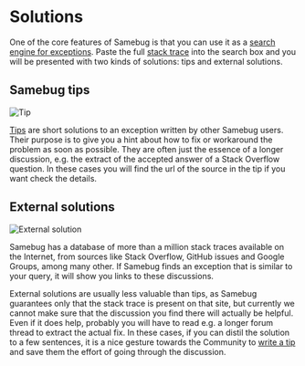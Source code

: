# Solutions

One of the core features of Samebug is that you can use it as a [search engine for exceptions](/guide/search).
Paste the full [stack trace](/guide/stack-trace) into the search box and you will be presented with two kinds of solutions: tips and external solutions.

## Samebug tips

![](https://samebug.io/static/images/docs/tip.png "Tip")

[Tips](/guide/write-tip) are short solutions to an exception written by other Samebug users. Their purpose is to give you a hint about how to fix or workaround the problem as soon as possible. They are often just the essence of a longer discussion, e.g. the extract of the accepted answer of a Stack Overflow question. In these cases you will find the url of the source in the tip if you want check the details.

## External solutions

![](https://samebug.io/static/images/docs/solution-on-the-net.png "External solution")

Samebug has a database of more than a million stack traces available on the Internet, from sources like
Stack Overflow, GitHub issues and Google Groups, among many other.
If Samebug finds an exception that is similar to your query, it will show you links to these discussions.

External solutions are usually less valuable than tips, as Samebug guarantees only that the stack trace is present
on that site, but currently we cannot make sure that the discussion you find there will actually be helpful.
Even if it does help, probably you will have to read e.g. a longer forum thread to extract the actual fix.
In these cases, if you can distil the solution to a few sentences, it is a nice gesture towards the Community to
[write a tip](/guide/write-tip) and save them the effort of going through the discussion.
